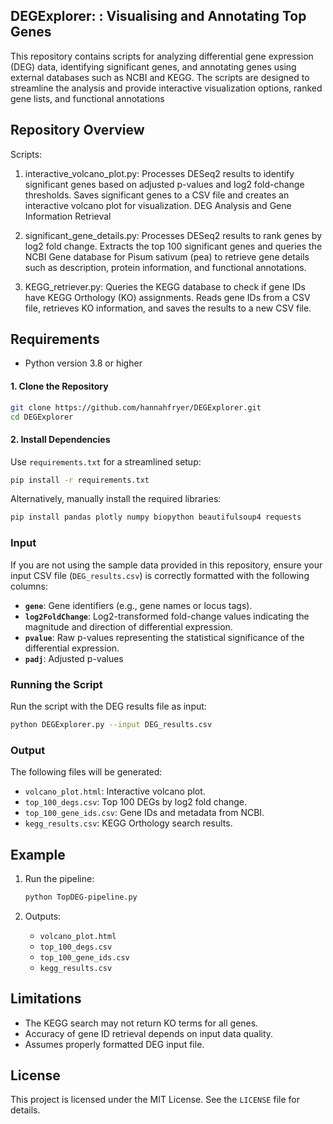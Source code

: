 ## DEGExplorer: : Visualising and Annotating Top Genes

This repository contains scripts for analyzing differential gene expression (DEG) data, identifying significant genes, and annotating genes using external databases such as NCBI and KEGG. The scripts are designed to streamline the analysis and provide interactive visualization options, ranked gene lists, and functional annotations

## Repository Overview
Scripts:
1. interactive_volcano_plot.py: Processes DESeq2 results to identify significant genes based on adjusted p-values and log2 fold-change thresholds.
Saves significant genes to a CSV file and creates an interactive volcano plot for visualization.
DEG Analysis and Gene Information Retrieval

2. significant_gene_details.py: Processes DESeq2 results to rank genes by log2 fold change. Extracts the top 100 significant genes and queries the NCBI Gene database for Pisum sativum (pea) to retrieve gene details such as description, protein information, and functional annotations.

3. KEGG_retriever.py: Queries the KEGG database to check if gene IDs have KEGG Orthology (KO) assignments.
Reads gene IDs from a CSV file, retrieves KO information, and saves the results to a new CSV file.

## Requirements
- Python version 3.8 or higher

#### 1. Clone the Repository
```bash
git clone https://github.com/hannahfryer/DEGExplorer.git
cd DEGExplorer
```

#### 2. Install Dependencies
Use `requirements.txt` for a streamlined setup:
```bash
pip install -r requirements.txt
```

Alternatively, manually install the required libraries:
```bash
pip install pandas plotly numpy biopython beautifulsoup4 requests
```

### Input

If you are not using the sample data provided in this repository, ensure your input CSV file (`DEG_results.csv`) is correctly formatted with the following columns:

- **`gene`**: Gene identifiers (e.g., gene names or locus tags).  
- **`log2FoldChange`**: Log2-transformed fold-change values indicating the magnitude and direction of differential expression.  
- **`pvalue`**: Raw p-values representing the statistical significance of the differential expression.  
- **`padj`**: Adjusted p-values  



### Running the Script
Run the script with the DEG results file as input:
```bash
python DEGExplorer.py --input DEG_results.csv
```

### Output
The following files will be generated:
- `volcano_plot.html`: Interactive volcano plot.
- `top_100_degs.csv`: Top 100 DEGs by log2 fold change.
- `top_100_gene_ids.csv`: Gene IDs and metadata from NCBI.
- `kegg_results.csv`: KEGG Orthology search results.

## Example

1. Run the pipeline:
   ```bash
   python TopDEG-pipeline.py 
   ```

2. Outputs:
   - `volcano_plot.html`
   - `top_100_degs.csv`
   - `top_100_gene_ids.csv`
   - `kegg_results.csv`



## Limitations
- The KEGG search may not return KO terms for all genes.
- Accuracy of gene ID retrieval depends on input data quality.
- Assumes properly formatted DEG input file.

## License
This project is licensed under the MIT License. See the `LICENSE` file for details.
